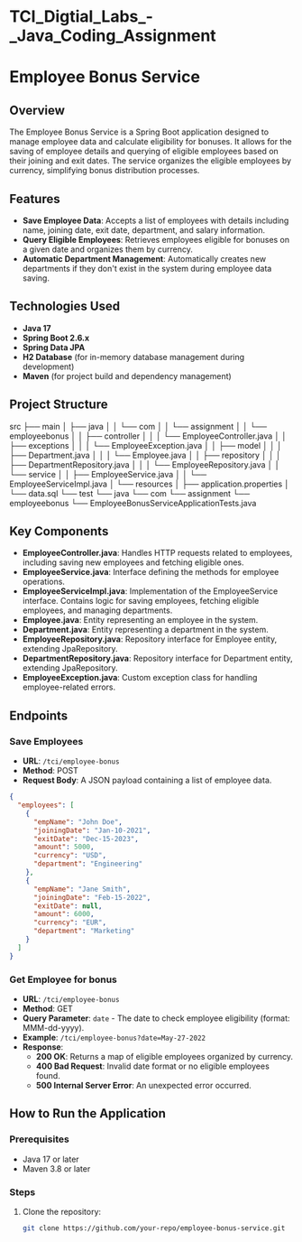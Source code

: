 # TCI_Digtial_Labs_-_Java_Coding_Assignment

# Employee Bonus Service

## Overview

The Employee Bonus Service is a Spring Boot application designed to manage employee data and calculate eligibility for bonuses. It allows for the saving of employee details and querying of eligible employees based on their joining and exit dates. The service organizes the eligible employees by currency, simplifying bonus distribution processes.

## Features

- **Save Employee Data**: Accepts a list of employees with details including name, joining date, exit date, department, and salary information.
- **Query Eligible Employees**: Retrieves employees eligible for bonuses on a given date and organizes them by currency.
- **Automatic Department Management**: Automatically creates new departments if they don't exist in the system during employee data saving.

## Technologies Used

- **Java 17**
- **Spring Boot 2.6.x**
- **Spring Data JPA**
- **H2 Database** (for in-memory database management during development)
- **Maven** (for project build and dependency management)

## Project Structure

src
├── main
│   ├── java
│   │   └── com
│   │       └── assignment
│   │           └── employeebonus
│   │               ├── controller
│   │               │   └── EmployeeController.java
│   │               ├── exceptions
│   │               │   └── EmployeeException.java
│   │               ├── model
│   │               │   ├── Department.java
│   │               │   └── Employee.java
│   │               ├── repository
│   │               │   ├── DepartmentRepository.java
│   │               │   └── EmployeeRepository.java
│   │               └── service
│   │                   ├── EmployeeService.java
│   │                   └── EmployeeServiceImpl.java
│   └── resources
│       ├── application.properties
│       └── data.sql
└── test
    └── java
        └── com
            └── assignment
                └── employeebonus
                    └── EmployeeBonusServiceApplicationTests.java



## Key Components

- **EmployeeController.java**: Handles HTTP requests related to employees, including saving new employees and fetching eligible ones.
- **EmployeeService.java**: Interface defining the methods for employee operations.
- **EmployeeServiceImpl.java**: Implementation of the EmployeeService interface. Contains logic for saving employees, fetching eligible employees, and managing departments.
- **Employee.java**: Entity representing an employee in the system.
- **Department.java**: Entity representing a department in the system.
- **EmployeeRepository.java**: Repository interface for Employee entity, extending JpaRepository.
- **DepartmentRepository.java**: Repository interface for Department entity, extending JpaRepository.
- **EmployeeException.java**: Custom exception class for handling employee-related errors.

## Endpoints

### Save Employees

- **URL**: `/tci/employee-bonus`
- **Method**: POST
- **Request Body**: A JSON payload containing a list of employee data.

```json
{
  "employees": [
    {
      "empName": "John Doe",
      "joiningDate": "Jan-10-2021",
      "exitDate": "Dec-15-2023",
      "amount": 5000,
      "currency": "USD",
      "department": "Engineering"
    },
    {
      "empName": "Jane Smith",
      "joiningDate": "Feb-15-2022",
      "exitDate": null,
      "amount": 6000,
      "currency": "EUR",
      "department": "Marketing"
    }
  ]
}
```

### Get Employee for bonus

- **URL**: `/tci/employee-bonus`
- **Method**: GET
- **Query Parameter**: `date` - The date to check employee eligibility (format: MMM-dd-yyyy).
- **Example**: `/tci/employee-bonus?date=May-27-2022`
- **Response**:
  - **200 OK**: Returns a map of eligible employees organized by currency.
  - **400 Bad Request**: Invalid date format or no eligible employees found.
  - **500 Internal Server Error**: An unexpected error occurred.

## How to Run the Application

### Prerequisites

- Java 17 or later
- Maven 3.8 or later

### Steps

1. Clone the repository:

   ```bash
   git clone https://github.com/your-repo/employee-bonus-service.git
   ```
